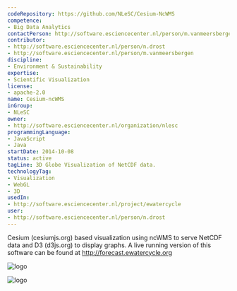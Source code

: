 ```yaml
---
codeRepository: https://github.com/NLeSC/Cesium-NcWMS
competence:
- Big Data Analytics
contactPerson: http://software.esciencecenter.nl/person/m.vanmeersbergen
contributor:
- http://software.esciencecenter.nl/person/n.drost
- http://software.esciencecenter.nl/person/m.vanmeersbergen
discipline:
- Environment & Sustainability
expertise:
- Scientific Visualization
license:
- apache-2.0
name: Cesium-ncWMS
inGroup:
- NLeSC
owner:
- http://software.esciencecenter.nl/organization/nlesc
programmingLanguage:
- JavaScript
- Java
startDate: 2014-10-08
status: active
tagLine: 3D Globe Visualization of NetCDF data.
technologyTag:
- Visualization
- WebGL
- 3D
usedIn:
- http://software.esciencecenter.nl/project/ewatercycle
user:
- http://software.esciencecenter.nl/person/n.drost
---
```

Cesium (cesiumjs.org) based visualization using ncWMS to serve NetCDF data and D3 (d3js.org) to display graphs.
A live running version of this software can be found at http://forecast.ewatercycle.org

![logo](https://github.com/NLeSC/Cesium-NcWMS/raw/master/DOC/images/ewa-saturation.png "Screenshot 1")

![logo](https://github.com/NLeSC/Cesium-NcWMS/raw/master/DOC/images/ewa-discharge.png "Screenshot 2")
